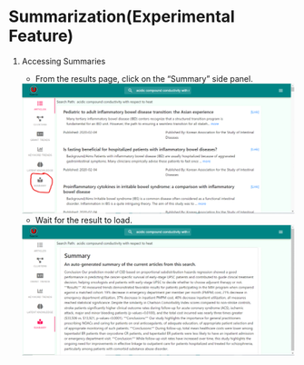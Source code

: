 # Summarization(Experimental Feature)

1. Accessing Summaries
    * From the results page, click on the “Summary” side panel.
    
    <img src="images/sum1.png" />
    
    * Wait for the result to load.
    
    <img src="images/sum2.png" />
    
